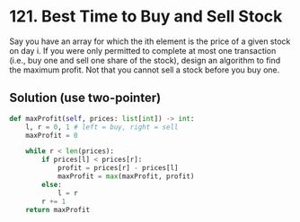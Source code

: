 # 121. Best Time to Buy and Sell Stock

Say you have an array for which the ith element is the price of a given stock on day i. If you were only permitted to complete at most one transaction (i.e., buy one and sell one share of the stock), design an algorithm to find the maximum profit. Not that you cannot sell a stock before you buy one.

## Solution (use two-pointer)

```python
def maxProfit(self, prices: list[int]) -> int:
    l, r = 0, 1 # left = buy, right = sell
    maxProfit = 0

    while r < len(prices):
        if prices[l] < prices[r]:
            profit = prices[r] - prices[l]
            maxProfit = max(maxProfit, profit)
        else:
            l = r
        r += 1
    return maxProfit
```
